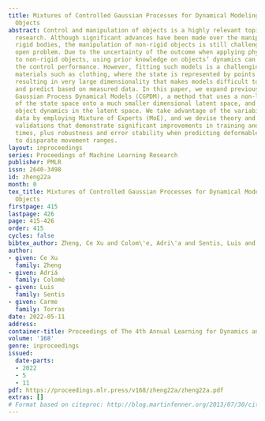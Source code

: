 ```yaml
---
title: Mixtures of Controlled Gaussian Processes for Dynamical Modeling of Deformable
  Objects
abstract: Control and manipulation of objects is a highly relevant topic in Robotics
  research. Although significant advances have been made over the manipulation of
  rigid bodies, the manipulation of non-rigid objects is still challenging and an
  open problem. Due to the uncertainty of the outcome when applying physical actions
  to non-rigid objects, using prior knowledge on objects’ dynamics can greatly improve
  the control performance. However, fitting such models is a challenging task for
  materials such as clothing, where the state is represented by points in a mesh,
  resulting in very large dimensionality that makes models difficult to learn, process
  and predict based on measured data. In this paper, we expand previous work on Controlled
  Gaussian Process Dynamical Models (CGPDM), a method that uses a non-linear projection
  of the state space onto a much smaller dimensional latent space, and learns the
  object dynamics in the latent space. We take advantage of the variability in training
  data by employing Mixture of Experts (MoE), and we devise theory and experimental
  validations that demonstrate significant improvements in training and prediction
  times, plus robustness and error stability when predicting deformable objects exposed
  to disparate movement ranges.
layout: inproceedings
series: Proceedings of Machine Learning Research
publisher: PMLR
issn: 2640-3498
id: zheng22a
month: 0
tex_title: Mixtures of Controlled Gaussian Processes for Dynamical Modeling of Deformable
  Objects
firstpage: 415
lastpage: 426
page: 415-426
order: 415
cycles: false
bibtex_author: Zheng, Ce Xu and Colom\'e, Adri\'a and Sentis, Luis and Torras, Carme
author:
- given: Ce Xu
  family: Zheng
- given: Adriá
  family: Colomé
- given: Luis
  family: Sentis
- given: Carme
  family: Torras
date: 2022-05-11
address:
container-title: Proceedings of The 4th Annual Learning for Dynamics and Control Conference
volume: '168'
genre: inproceedings
issued:
  date-parts:
  - 2022
  - 5
  - 11
pdf: https://proceedings.mlr.press/v168/zheng22a/zheng22a.pdf
extras: []
# Format based on citeproc: http://blog.martinfenner.org/2013/07/30/citeproc-yaml-for-bibliographies/
---
```

